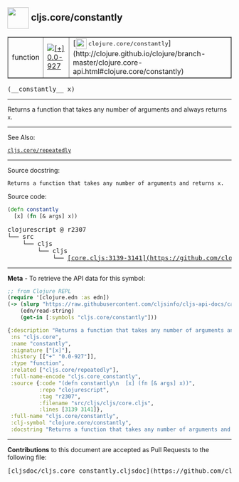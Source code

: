 ## <img width="48px" valign="middle" src="http://i.imgur.com/Hi20huC.png"> cljs.core/constantly

 <table border="1">
<tr>

<td>function</td>
<td><a href="https://github.com/cljsinfo/cljs-api-docs/tree/0.0-927"><img valign="middle" alt="[+] 0.0-927" src="https://img.shields.io/badge/+-0.0--927-lightgrey.svg"></a> </td>
<td>
[<img height="24px" valign="middle" src="http://i.imgur.com/1GjPKvB.png"> <samp>clojure.core/constantly</samp>](http://clojure.github.io/clojure/branch-master/clojure.core-api.html#clojure.core/constantly)
</td>
</tr>
</table>

 <samp>
(__constantly__ x)<br>
</samp>

---

Returns a function that takes any number of arguments and always returns `x`.

---


See Also:

[`cljs.core/repeatedly`](cljs.core_repeatedly.md)<br>

---

Source docstring:

```
Returns a function that takes any number of arguments and returns x.
```

Source code:

```clj
(defn constantly
  [x] (fn [& args] x))
```

 <pre>
clojurescript @ r2307
└── src
    └── cljs
        └── cljs
            └── <ins>[core.cljs:3139-3141](https://github.com/clojure/clojurescript/blob/r2307/src/cljs/cljs/core.cljs#L3139-L3141)</ins>
</pre>


---

__Meta__ - To retrieve the API data for this symbol:

```clj
;; from Clojure REPL
(require '[clojure.edn :as edn])
(-> (slurp "https://raw.githubusercontent.com/cljsinfo/cljs-api-docs/catalog/cljs-api.edn")
    (edn/read-string)
    (get-in [:symbols "cljs.core/constantly"]))
```

```clj
{:description "Returns a function that takes any number of arguments and always returns `x`.",
 :ns "cljs.core",
 :name "constantly",
 :signature ["[x]"],
 :history [["+" "0.0-927"]],
 :type "function",
 :related ["cljs.core/repeatedly"],
 :full-name-encode "cljs.core_constantly",
 :source {:code "(defn constantly\n  [x] (fn [& args] x))",
          :repo "clojurescript",
          :tag "r2307",
          :filename "src/cljs/cljs/core.cljs",
          :lines [3139 3141]},
 :full-name "cljs.core/constantly",
 :clj-symbol "clojure.core/constantly",
 :docstring "Returns a function that takes any number of arguments and returns x."}

```

---

__Contributions__ to this document are accepted as Pull Requests to the following file:

 <pre>
[cljsdoc/cljs.core_constantly.cljsdoc](https://github.com/cljsinfo/cljs-api-docs/blob/master/cljsdoc/cljs.core_constantly.cljsdoc)
</pre>

